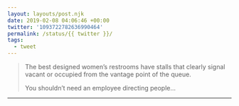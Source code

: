 ```yaml
---
layout: layouts/post.njk
date: 2019-02-08 04:06:46 +00:00
twitter: '1093722782636990464'
permalink: /status/{{ twitter }}/
tags: 
  - tweet
---
```


> The best designed women’s restrooms have stalls that clearly signal vacant or occupied from the vantage point of the queue.
> 
> You shouldn’t need an employee directing people...

---
